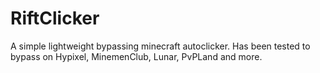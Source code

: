 # RiftClicker
A simple lightweight bypassing minecraft autoclicker.
Has been tested to bypass on Hypixel, MinemenClub, Lunar, PvPLand and more.
